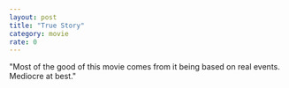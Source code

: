 ```yaml
---
layout: post
title: "True Story"
category: movie
rate: 0
---
```


"Most of the good of this movie comes from it being based on real events. Mediocre at best."
